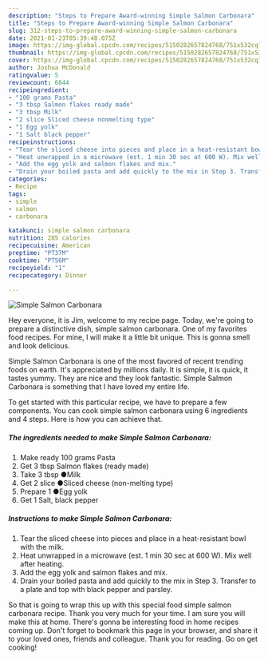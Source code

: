 ```yaml
---
description: "Steps to Prepare Award-winning Simple Salmon Carbonara"
title: "Steps to Prepare Award-winning Simple Salmon Carbonara"
slug: 312-steps-to-prepare-award-winning-simple-salmon-carbonara
date: 2021-01-23T05:39:48.075Z
image: https://img-global.cpcdn.com/recipes/5150282657824768/751x532cq70/simple-salmon-carbonara-recipe-main-photo.jpg
thumbnail: https://img-global.cpcdn.com/recipes/5150282657824768/751x532cq70/simple-salmon-carbonara-recipe-main-photo.jpg
cover: https://img-global.cpcdn.com/recipes/5150282657824768/751x532cq70/simple-salmon-carbonara-recipe-main-photo.jpg
author: Joshua McDonald
ratingvalue: 5
reviewcount: 6844
recipeingredient:
- "100 grams Pasta"
- "3 tbsp Salmon flakes ready made"
- "3 tbsp Milk"
- "2 slice Sliced cheese nonmelting type"
- "1 Egg yolk"
- "1 Salt black pepper"
recipeinstructions:
- "Tear the sliced cheese into pieces and place in a heat-resistant bowl with the milk."
- "Heat unwrapped in a microwave (est. 1 min 30 sec at 600 W). Mix well after heating."
- "Add the egg yolk and salmon flakes and mix."
- "Drain your boiled pasta and add quickly to the mix in Step 3. Transfer to a plate and top with black pepper and parsley."
categories:
- Recipe
tags:
- simple
- salmon
- carbonara

katakunci: simple salmon carbonara 
nutrition: 285 calories
recipecuisine: American
preptime: "PT37M"
cooktime: "PT56M"
recipeyield: "1"
recipecategory: Dinner

---
```



![Simple Salmon Carbonara](https://img-global.cpcdn.com/recipes/5150282657824768/751x532cq70/simple-salmon-carbonara-recipe-main-photo.jpg)

Hey everyone, it is Jim, welcome to my recipe page. Today, we're going to prepare a distinctive dish, simple salmon carbonara. One of my favorites food recipes. For mine, I will make it a little bit unique. This is gonna smell and look delicious.



Simple Salmon Carbonara is one of the most favored of recent trending foods on earth. It's appreciated by millions daily. It is simple, it is quick, it tastes yummy. They are nice and they look fantastic. Simple Salmon Carbonara is something that I have loved my entire life.


To get started with this particular recipe, we have to prepare a few components. You can cook simple salmon carbonara using 6 ingredients and 4 steps. Here is how you can achieve that.

<!--inarticleads1-->

##### The ingredients needed to make Simple Salmon Carbonara:

1. Make ready 100 grams Pasta
1. Get 3 tbsp Salmon flakes (ready made)
1. Take 3 tbsp ●Milk
1. Get 2 slice ●Sliced cheese (non-melting type)
1. Prepare 1 ●Egg yolk
1. Get 1 Salt, black pepper




<!--inarticleads2-->

##### Instructions to make Simple Salmon Carbonara:

1. Tear the sliced cheese into pieces and place in a heat-resistant bowl with the milk.
1. Heat unwrapped in a microwave (est. 1 min 30 sec at 600 W). Mix well after heating.
1. Add the egg yolk and salmon flakes and mix.
1. Drain your boiled pasta and add quickly to the mix in Step 3. Transfer to a plate and top with black pepper and parsley.




So that is going to wrap this up with this special food simple salmon carbonara recipe. Thank you very much for your time. I am sure you will make this at home. There's gonna be interesting food in home recipes coming up. Don't forget to bookmark this page in your browser, and share it to your loved ones, friends and colleague. Thank you for reading. Go on get cooking!
